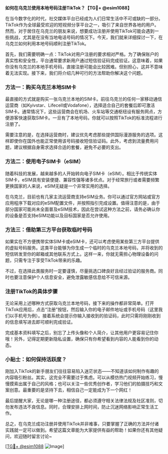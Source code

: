 **如何在乌克兰使用本地号码注册TikTok？【TG💪+ @esim1088】**

在当今数字化的时代，社交媒体平台已经成为人们日常生活中不可或缺的一部分。TikTok作为全球最受欢迎的短视频分享平台之一，吸引了来自世界各地的用户。然而，对于居住在乌克兰的朋友来说，想要成功注册并使用TikTok可能会遇到一些挑战，尤其是在没有当地电话号码的情况下。今天，我们就来详细探讨一下，在乌克兰如何利用本地号码顺利注册TikTok。

首先，我们需要明确一点：TikTok对用户注册的要求相对严格。为了确保账户的真实性和安全性，平台通常要求新用户通过短信验证码完成验证。这意味着，如果你没有乌克兰的本地手机号码，直接注册可能会比较困难。但别担心，这并不意味着无法实现。接下来，我们将介绍几种可行的方法帮助你解决这个问题。

### 方法一：购买乌克兰本地SIM卡

最直接的方式就是购买一张乌克兰本地的SIM卡。前往乌克兰的任何一家移动通信运营商（如Kyivstar、Lifecell或Vodafone），选择适合自己的套餐后即可激活SIM卡。通常情况下，这些运营商会在机场、火车站等交通枢纽设有服务网点，方便游客快速获取SIM卡。一旦有了本地号码，你就可以按照TikTok的标准流程进行注册了。

需要注意的是，在选择运营商时，建议优先考虑那些提供国际漫游服务的选项。这样即使你在国外也能正常使用该号码接收短信验证码。此外，考虑到流量费用问题，建议根据自身需求选择合适的套餐，避免不必要的支出。

### 方法二：使用电子SIM卡（eSIM）

随着科技的发展，越来越多的人开始转向电子SIM卡（eSIM）。相比于传统实体SIM卡，eSIM具有安装便捷、兼容性强等诸多优点。对于经常旅行或者需要频繁更换国家的人来说，eSIM无疑是一个非常实用的选择。

在乌克兰，目前也有几家主流运营商支持eSIM业务。你可以通过官方网站或官方应用程序下载对应的eSIM配置文件，并按照指引完成设置。值得注意的是，由于部分国家可能尚未全面普及eSIM技术，因此在尝试这种方法之前，请务必确认你的设备是否支持eSIM功能以及目标国家是否允许使用。

### 方法三：借助第三方平台获取临时号码

如果实在不方便携带实体SIM卡或eSIM卡，还可以考虑使用某些第三方平台提供的虚拟号码服务。这类平台能够为你生成一个临时的乌克兰本地号码，并将收到的短信转发至你的邮箱或其他联系方式上。这样一来，你就无需担心物理设备的问题，只需专注于享受TikTok带来的乐趣。

不过，在选择此类服务时一定要谨慎，尽量挑选口碑良好且经过验证的服务商。同时也要注意保护个人信息安全，避免泄露敏感信息给不可信来源。

### 注册TikTok的具体步骤

无论采用上述哪种方式获取乌克兰本地号码，接下来的操作都非常简单。打开TikTok应用后，点击“注册”按钮，然后输入你的电子邮件地址或手机号码（这里我们以手机号为例）。接着系统会提示你输入接收到的验证码，此时只需将刚刚收到的信息填写进去即可顺利完成验证。

完成基本资料填写之后，别忘了上传头像和个人简介，让其他用户更容易记住你哦！另外，记得定期更新隐私设置，确保只有你希望看到内容的人能看到你的动态。

### 小贴士：如何保持活跃度？

刚加入TikTok的新手朋友们往往容易陷入迷茫状态——不知道该如何制作有趣的内容吸引粉丝。其实，这完全不需要过于焦虑。可以从模仿热门视频开始练习，慢慢摸索出属于自己的风格；也可以关注一些优秀创作者，学习他们的拍摄技巧和文案创意。最重要的是坚持下去，相信自己一定能成为下一个网红！

最后提醒大家，无论是哪一种注册途径，都必须遵守相关法律法规及社区准则，切勿发布违法不良信息。同时，合理安排上网时间，防止沉迷网络影响正常生活工作。

总之，在乌克兰成功注册并使用TikTok并非难事，只要掌握了正确的方法并付诸实践就一定可以做到。希望这篇文章能为大家提供有益的帮助！如果你还有其他疑问，欢迎随时留言讨论~

[[TG💪+ @esim1088](https://t.me/s/esim1088) ![Image](https://i.postimg.cc/4NQfJmqS/Snipaste-2025-05-13-00-14-12.png)]